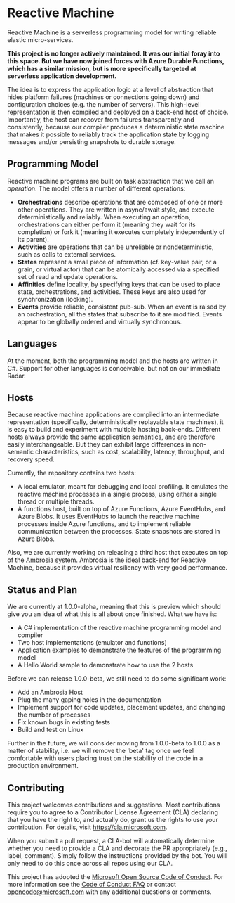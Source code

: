 
# Reactive Machine

Reactive Machine is a serverless programming model for writing reliable elastic micro-services.

**This project is no longer actively maintained. It was our initial foray into this space. But we have now joined forces with Azure Durable Functions, which has a similar mission, but is more specifically targeted at serverless application development.**

The idea is to express the application logic at a level of abstraction that hides platform failures (machines or connections going down) and configuration choices (e.g. the number of servers). This high-level representation is then compiled and deployed on a back-end host of choice. Importantly, the host can recover from failures transparently and consistently, because our compiler produces a deterministic state machine that makes it possible to reliably track the application state by logging messages and/or persisting snapshots to durable storage.

## Programming Model

Reactive machine programs are built on task abstraction that we call an _operation_. The model offers a number of different operations:

- **Orchestrations** describe operations that are composed of one or more other operations. They are written in async/await style, and execute deterministically and reliably. When executing an operation, orchestrations can either perform it (meaning they wait for its completion) or fork it (meaning it executes completely independently of its parent).
- **Activities** are operations that can be unreliable or nondeterministic, such as calls to external services.
- **States** represent a small piece of information (cf. key-value pair, or a grain, or virtual actor) that can be atomically accessed via a specified set of read and update operations.
- **Affinities** define locality, by specifying keys that can be used to place state, orchestrations, and activities. These keys are also used for synchronization (locking).
- **Events** provide reliable, consistent pub-sub. When an event is raised by an orchestration, all the states that subscribe to it are modified. Events appear to be globally ordered and virtually synchronous.

## Languages

At the moment, both the programming model and the hosts are written in C#. Support for other languages is conceivable, but not on our immediate Radar.

## Hosts

Because reactive machine applications are compiled into an intermediate representation (specifically, deterministically replayable state machines), it is easy to build and experiment with multiple hosting back-ends. Different hosts always provide the same application semantics, and are therefore easily interchangeable. But they can exhibit large differences in non-semantic characteristics, such as cost, scalability, latency, throughput, and recovery speed.

Currently, the repository contains two hosts:

- A local emulator, meant for debugging and local profiling. It emulates the reactive machine processes in a single process, using either a single thread or multiple threads.
- A functions host, built on top of Azure Functions, Azure EventHubs, and Azure Blobs. It uses EventHubs to launch the reactive machine processes inside Azure functions, and to implement reliable communication between the processes. State snapshots are stored in Azure Blobs.

Also, we are currently working on releasing a third host that executes on top of the [Ambrosia](https://github.com/microsoft/ambrosia) system. Ambrosia is the ideal back-end for Reactive Machine, because it provides virtual resiliency with very good performance.

## Status and Plan

We are currently at 1.0.0-alpha, meaning that this is preview which should give you an idea of what this is all about once finished. What we have is:

- A C# implementation of the reactive machine programming model and compiler
- Two host implementations (emulator and functions)
- Application examples to demonstrate the features of the programming model
- A Hello World sample to demonstrate how to use the 2 hosts

Before we can release 1.0.0-beta, we still need to do some significant work:

- Add an Ambrosia Host
- Plug the many gaping holes in the documentation
- Implement support for code updates, placement updates, and changing the number of processes
- Fix known bugs in existing tests
- Build and test on Linux

Further in the future, we will consider moving from 1.0.0-beta to 1.0.0 as a matter of stability, i.e. we will remove the 'beta' tag once we feel comfortable with users placing trust on the stability of the code in a production environment.

## Contributing

This project welcomes contributions and suggestions.  Most contributions require you to agree to a
Contributor License Agreement (CLA) declaring that you have the right to, and actually do, grant us
the rights to use your contribution. For details, visit https://cla.microsoft.com.

When you submit a pull request, a CLA-bot will automatically determine whether you need to provide
a CLA and decorate the PR appropriately (e.g., label, comment). Simply follow the instructions
provided by the bot. You will only need to do this once across all repos using our CLA.

This project has adopted the [Microsoft Open Source Code of Conduct](https://opensource.microsoft.com/codeofconduct/).
For more information see the [Code of Conduct FAQ](https://opensource.microsoft.com/codeofconduct/faq/) or
contact [opencode@microsoft.com](mailto:opencode@microsoft.com) with any additional questions or comments.
